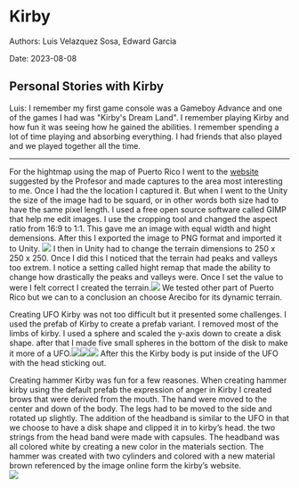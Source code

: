 # Kirby

Authors: Luis Velazquez Sosa, Edward Garcia

Date: 2023-08-08

Personal Stories with Kirby
---
Luis:
I remember my first game console was a Gameboy Advance and one of the games I had was "Kirby's Dream Land". I remember playing Kirby and how fun it was seeing how he gained the abilities. I remember spending a lot of time playing and absorbing everything. I had friends that also played and we played together all the time. 


---
For the hightmap using the map of Puerto Rico I went to the [website](https://tangrams.github.io/heightmapper) suggested by the Profesor and made captures to the area most interesting to me. Once I had the the location I captured it. But when I went to the Unity the size of the image had to be squard, or in other words both size had to have the same pixel length. I used a free open source software called GIMP that help me edit images. I use the cropping tool and changed the aspect ratio from 16:9 to 1:1. This gave me an image with equal width and hight demensions. After this I exported the image to PNG format and imported it to Unity. 
![](C:\Users\luis\Documents\GitHub\Kirby\Images\cropping_hightmap.PNG)
I then in Unity had to change the terrain dimensions to 250 x 250 x 250. Once I did this I noticed that the terrain had peaks and valleys too extrem. I notice a setting called hight remap that made the ability to change how drastically the peaks and valleys were. Once I set the value to were I felt correct I created the terrain.![](C:\Users\luis\Documents\GitHub\Kirby\Images\Terrain_detailes_v2.PNG) We tested other part of Puerto Rico but we can to a conclusion an choose Arecibo for its dynamic terrain. 

Creating UFO Kirby was not too difficult but it presented some challenges. I used the prefab of Kirby to create a prefab variant. I removed most of the limbs of kirby. I used a sphere and scaled the y-axis down to create a disk shape. after that I made five small spheres in the bottom of the disk to make it more of a UFO.![](C:\Users\luis\Documents\GitHub\Kirby\Images\disk_shape.PNG)![](C:\Users\luis\Documents\GitHub\Kirby\Images\five_spheres.PNG)![](C:\Users\luis\Documents\GitHub\Kirby\Images\UFO_kirby.PNG) After this the Kirby body is put inside of the UFO with the head sticking out. 


Creating hammer Kirby was fun for a few reasones. When creating hammer kirby using the default prefab the expression of anger in Kirby I created brows that were derived from the mouth. The hand were moved to the center and down of the body. The legs had to be moved to the side and rotated up slightly. The addition of the headband is similar to the UFO in that we choose to have a disk shape and clipped it in to kirby’s head. the two strings from the head band were made with capsules. The headband was all colored white by creating a new color in the materials section. The hammer was created with two cylinders and colored with a new material brown referenced by the image online form the kirby’s website.  
![](C:\Users\luis\Documents\GitHub\Kirby\Images\hammer_kirby.PNG)